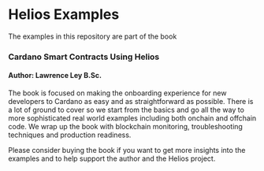 # Helios Examples
The examples in this repository are part of the book

### Cardano Smart Contracts Using Helios
#### Author: Lawrence Ley B.Sc.

The book is focused on making the onboarding experience for new developers to Cardano as easy and as straightforward as possible.  There is a lot of ground to cover so we start from the basics and go all the way to more sophisticated real world examples including both onchain and offchain code.  We wrap up the book with blockchain monitoring, troubleshooting techniques and production readiness.

Please consider buying the book if you want to get more insights into the examples and to help support the author and the Helios project.
